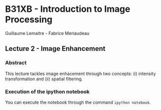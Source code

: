 # B31XB - Introduction to Image Processing

Guillaume Lemaitre - Fabrice Meriaudeau

## Lecture 2 - Image Enhancement

### Abstract

This lecture tackles image enhacement through two concepts: (i) intensity transformation and (ii) spatial filtering.

### Execution of the ipython notebook

You can execute the notebook through the command `ipython notebook`.
